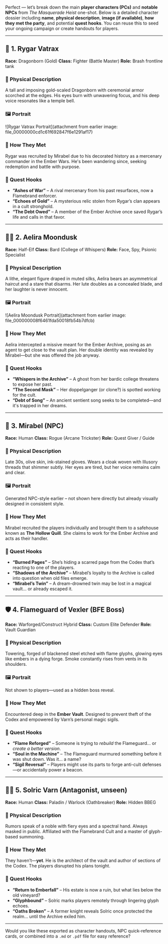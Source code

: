 Perfect — let’s break down the main **player characters (PCs)** and **notable NPCs** from *The Masquerade Heist* one-shot. Below is a detailed character dossier including **name**, **physical description**, **image (if available)**, **how they met the party**, and potential **quest hooks**. You can reuse this to seed your ongoing campaign or create handouts for players.

---

## 🐉 1. Rygar Vatrax

**Race:** Dragonborn (Gold)
**Class:** Fighter (Battle Master)
**Role:** Brash frontline tank

### 🔹 Physical Description

A tall and imposing gold-scaled Dragonborn with ceremonial armor scorched at the edges. His eyes burn with unwavering focus, and his deep voice resonates like a temple bell.

### 🖼️ Portrait

!\[Rygar Vatrax Portrait]\(attachment from earlier image: file\_00000000cd1c61f692847f6e1291af17)

### 🔹 How They Met

Rygar was recruited by Mirabel due to his decorated history as a mercenary commander in the Ember Wars. He's been wandering since, seeking redemption and battle with purpose.

### 🔹 Quest Hooks

* **“Ashes of War”** – A rival mercenary from his past resurfaces, now a Flamebrand enforcer.
* **“Echoes of Gold”** – A mysterious relic stolen from Rygar’s clan appears in a cult stronghold.
* **“The Debt Owed”** – A member of the Ember Archive once saved Rygar’s life and calls in that favor.

---

## 🧝‍♀️ 2. Aelira Moondusk

**Race:** Half-Elf
**Class:** Bard (College of Whispers)
**Role:** Face, Spy, Psionic Specialist

### 🔹 Physical Description

A lithe, elegant figure draped in muted silks, Aelira bears an asymmetrical haircut and a stare that disarms. Her lute doubles as a concealed blade, and her laughter is never innocent.

### 🖼️ Portrait

!\[Aelira Moondusk Portrait]\(attachment from earlier image: file\_000000008f6461fda50018fb54b7dfcb)

### 🔹 How They Met

Aelira intercepted a missive meant for the Ember Archive, posing as an agent to get close to the vault plan. Her double identity was revealed by Mirabel—but she was offered the job anyway.

### 🔹 Quest Hooks

* **“Whispers in the Archive”** – A ghost from her bardic college threatens to expose her past.
* **“The Second Mask”** – Her doppelganger (or clone?) is spotted working for the cult.
* **“Debt of Song”** – An ancient sentient song seeks to be completed—and it's trapped in her dreams.

---

## 👤 3. Mirabel (NPC)

**Race:** Human
**Class:** Rogue (Arcane Trickster)
**Role:** Quest Giver / Guide

### 🔹 Physical Description

Late 30s, olive skin, ink-stained gloves. Wears a cloak woven with Illusory threads that shimmer subtly. Her eyes are tired, but her voice remains calm and clear.

### 🖼️ Portrait

Generated NPC-style earlier – not shown here directly but already visually designed in consistent style.

### 🔹 How They Met

Mirabel recruited the players individually and brought them to a safehouse known as **The Hollow Quill**. She claims to work for the Ember Archive and acts as their handler.

### 🔹 Quest Hooks

* **“Burned Pages”** – She’s hiding a scarred page from the Codex that’s reacting to one of the players.
* **“Shadows of the Archive”** – Mirabel’s loyalty to the Archive is called into question when old files emerge.
* **“Mirabel’s Twin”** – A dream-drowned twin may be lost in a magical vault... or already escaped it.

---

## 🛡️ 4. Flameguard of Vexler (BFE Boss)

**Race:** Warforged/Construct Hybrid
**Class:** Custom Elite Defender
**Role:** Vault Guardian

### 🔹 Physical Description

Towering, forged of blackened steel etched with flame glyphs, glowing eyes like embers in a dying forge. Smoke constantly rises from vents in its shoulders.

### 🖼️ Portrait

Not shown to players—used as a hidden boss reveal.

### 🔹 How They Met

Encountered deep in the **Ember Vault**. Designed to prevent theft of the Codex and empowered by Varn’s personal magic sigils.

### 🔹 Quest Hooks

* **“Flame Reforged”** – Someone is trying to *rebuild* the Flameguard… or *create a better version*.
* **“Soul in the Machine”** – The Flameguard murmured something before it was shut down. Was it… a name?
* **“Sigil Reversal”** – Players might use its parts to forge anti-cult defenses—or accidentally power a beacon.

---

## 🧙‍♂️ 5. Solric Varn (Antagonist, unseen)

**Race:** Human
**Class:** Paladin / Warlock (Oathbreaker)
**Role:** Hidden BBEG

### 🔹 Physical Description

Rumors speak of a noble with fiery eyes and a spectral hand. Always masked in public. Affiliated with the Flamebrand Cult and a master of glyph-based summoning.

### 🔹 How They Met

They haven’t—**yet**. He is the architect of the vault and author of sections of the Codex. The players disrupted his plans tonight.

### 🔹 Quest Hooks

* **“Return to Emberfall”** – His estate is now a ruin, but what lies below the old vineyard?
* **“Glyphbound”** – Solric marks players remotely through lingering glyph echoes.
* **“Oaths Broken”** – A former knight reveals Solric once protected the realm… until the Archive exiled him.

---

Would you like these exported as character handouts, NPC quick-reference cards, or combined into a `.md` or `.pdf` file for easy reference?
